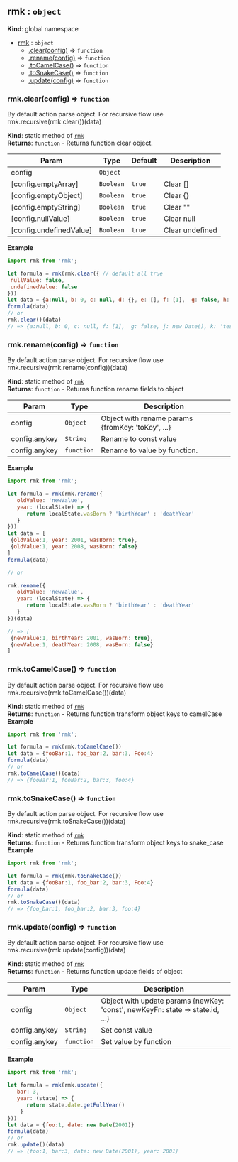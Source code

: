 <a name="rmk"></a>

## rmk : <code>object</code>
**Kind**: global namespace  

* [rmk](#rmk) : <code>object</code>
    * [.clear(config)](#rmk.clear) ⇒ <code>function</code>
    * [.rename(config)](#rmk.rename) ⇒ <code>function</code>
    * [.toCamelCase()](#rmk.toCamelCase) ⇒ <code>function</code>
    * [.toSnakeCase()](#rmk.toSnakeCase) ⇒ <code>function</code>
    * [.update(config)](#rmk.update) ⇒ <code>function</code>

<a name="rmk.clear"></a>

### rmk.clear(config) ⇒ <code>function</code>
By default action parse object.  For recursive flow use rmk.recursive(rmk.clear())(data)

**Kind**: static method of [<code>rmk</code>](#rmk)  
**Returns**: <code>function</code> - Returns function clear object.  

| Param | Type | Default | Description |
| --- | --- | --- | --- |
| config | <code>Object</code> |  |  |
| [config.emptyArray] | <code>Boolean</code> | <code>true</code> | Clear [] |
| [config.emptyObject] | <code>Boolean</code> | <code>true</code> | Clear {} |
| [config.emptyString] | <code>Boolean</code> | <code>true</code> | Clear "" |
| [config.nullValue] | <code>Boolean</code> | <code>true</code> | Clear null |
| [config.undefinedValue] | <code>Boolean</code> | <code>true</code> | Clear undefined |

**Example**  
```js
import rmk from 'rmk';

let formula = rmk(rmk.clear({ // default all true
 nullValue: false,
 undefinedValue: false
}))
let data = {a:null, b: 0, c: null, d: {}, e: [], f: [1],  g: false, h: '', j: new Date(), k: 'test'}
formula(data)
// or
rmk.clear()(data)
// => {a:null, b: 0, c: null, f: [1],  g: false, j: new Date(), k: 'test'}
```
<a name="rmk.rename"></a>

### rmk.rename(config) ⇒ <code>function</code>
By default action parse object.
For recursive flow use rmk.recursive(rmk.rename(config))(data)

**Kind**: static method of [<code>rmk</code>](#rmk)  
**Returns**: <code>function</code> - Returns function rename fields to object  

| Param | Type | Description |
| --- | --- | --- |
| config | <code>Object</code> | Object with rename params {fromKey: 'toKey', ...} |
| config.anykey | <code>String</code> | Rename to const value |
| config.anykey | <code>function</code> | Rename to value by function. |

**Example**  
```js
import rmk from 'rmk';

let formula = rmk(rmk.rename({
   oldValue: 'newValue',
   year: (localState) => {
      return localState.wasBorn ? 'birthYear' : 'deathYear'
   }
}))
let data = [
 {oldValue:1, year: 2001, wasBorn: true},
 {oldValue:1, year: 2008, wasBorn: false}
]
formula(data)

// or

rmk.rename({
   oldValue: 'newValue',
   year: (localState) => {
      return localState.wasBorn ? 'birthYear' : 'deathYear'
   }
})(data)

// => [
 {newValue:1, birthYear: 2001, wasBorn: true},
 {newValue:1, deathYear: 2008, wasBorn: false}
]
```
<a name="rmk.toCamelCase"></a>

### rmk.toCamelCase() ⇒ <code>function</code>
By default action parse object. For recursive flow use rmk.recursive(rmk.toCamelCase())(data)

**Kind**: static method of [<code>rmk</code>](#rmk)  
**Returns**: <code>function</code> - Returns function transform object keys to camelCase  
**Example**  
```js
import rmk from 'rmk';

let formula = rmk(rmk.toCamelCase())
let data = {fooBar:1, foo_bar:2, bar:3, Foo:4}
formula(data)
// or
rmk.toCamelCase()(data)
// => {fooBar:1, fooBar:2, bar:3, foo:4}
```
<a name="rmk.toSnakeCase"></a>

### rmk.toSnakeCase() ⇒ <code>function</code>
By default action parse object. For recursive flow use rmk.recursive(rmk.toSnakeCase())(data)

**Kind**: static method of [<code>rmk</code>](#rmk)  
**Returns**: <code>function</code> - Returns function transform object keys to snake_case  
**Example**  
```js
import rmk from 'rmk';

let formula = rmk(rmk.toSnakeCase())
let data = {fooBar:1, foo_bar:2, bar:3, Foo:4}
formula(data)
// or
rmk.toSnakeCase()(data)
// => {foo_bar:1, foo_bar:2, bar:3, foo:4}
```
<a name="rmk.update"></a>

### rmk.update(config) ⇒ <code>function</code>
By default action parse object. For recursive flow use rmk.recursive(rmk.update(config))(data)

**Kind**: static method of [<code>rmk</code>](#rmk)  
**Returns**: <code>function</code> - Returns function update fields of object  

| Param | Type | Description |
| --- | --- | --- |
| config | <code>Object</code> | Object with update params {newKey: 'const', newKeyFn: state => state.id, ...} |
| config.anykey | <code>String</code> | Set const value |
| config.anykey | <code>function</code> | Set value by function |

**Example**  
```js
import rmk from 'rmk';

let formula = rmk(rmk.update({
   bar: 3,
   year: (state) => {
      return state.date.getFullYear()
    }
}))
let data = {foo:1, date: new Date(2001)}
formula(data)
// or
rmk.update()(data)
// => {foo:1, bar:3, date: new Date(2001), year: 2001}
```
